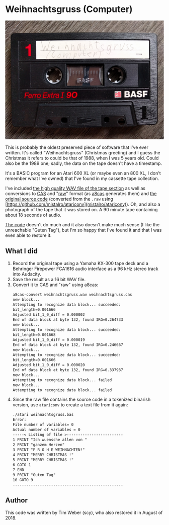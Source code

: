 # Weihnachtsgruss (Computer)

![Photo of the tape this was stored on](tape.jpg)

This is probably the oldest preserved piece of software that I've ever written. 
It's called "Weihnachtsgruss" (Christmas greeting) and I guess the Christmas it refers to could be that of 1988, when I was 5 years old. 
Could also be the 1989 one; sadly, the data on the tape doesn't have a timestamp.

It's a BASIC program for an Atari 600 XL (or maybe even an 800 XL, I don't remember what I've owned) that I've found in my cassette tape collection.

I've included [the high quality WAV file of the tape section](weihnachtsgruss.wav) as well as conversions to [CAS](weihnachtsgruss.cas) and "[raw](weihnachtsgruss.raw)" format (as [a8cas](http://a8cas.sourceforge.net/) generates them) and [the original source code](weihnachtsgruss.bas) (converted from the `.raw` using [https://github.com/mistalro/atariconv](mistalro/atariconv)). 
Oh, and also a photograph of the tape that it was stored on. 
A 90 minute tape containing about 18 seconds of audio.

[The code](weihnachtsgruss.bas) doesn't do much and it also doesn't make much sense (I like the unreachable "Guten Tag"), but I'm so happy that I've found it and that I was even able to restore it.

## What I did

1. Record the original tape using a Yamaha KX-300 tape deck and a Behringer Firepower FCA1616 audio interface as a 96 kHz stereo track into Audacity.
2. Save the result as a 16 bit WAV file.
3. Convert it to CAS and "raw" using a8cas: 
    ```
    a8cas-convert weihnachtsgruss.wav weihnachtsgruss.cas
    new block...
    Attempting to recognize data block... succeeded: bit_length=0.001666
    Adjusted bit_1_0_diff = 0.000002
    End of data block at byte 132, found IRG=0.264733
    new block...
    Attempting to recognize data block... succeeded: bit_length=0.001668
    Adjusted bit_1_0_diff = 0.000019
    End of data block at byte 132, found IRG=0.246667
    new block...
    Attempting to recognize data block... succeeded: bit_length=0.001666
    Adjusted bit_1_0_diff = 0.000020
    End of data block at byte 132, found IRG=0.337937
    new block...
    Attempting to recognize data block... failed
    new block...
    Attempting to recognize data block... failed
    ```
4. Since the raw file contains the source code in a tokenized binarish version, use `atariconv` to create a text file from it again:
    ```
    ./atari weihnachtsgruss.bas
    Error:
    File number of variables= 0
    Actual number of variables = 0
    -----< Listing of file >-------------------------
    1 PRINT "Ich wuensche allen von "
    2 PRINT "ganzem Herzen"
    3 PRINT "F R O H E WEIHNACHTEN!"
    4 PRINT "MERRY CHRISTMAS !"
    5 PRINT "MERRY CHRISTMAS !"
    6 GOTO 1
    7 END
    9 PRINT "Guten Tag"
    10 GOTO 9
    -------------------------------------------------
    ```

## Author

This code was written by Tim Weber (scy), who also restored it in August of 2018.
